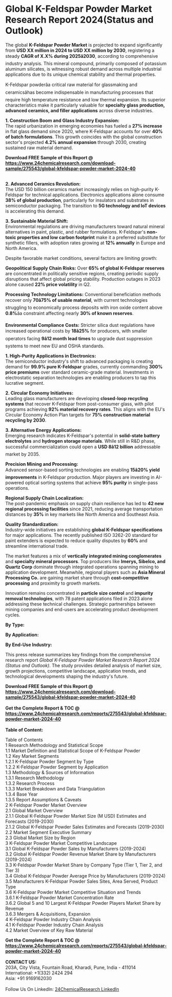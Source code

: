 <h1>Global K-Feldspar Powder Market Research Report 2024(Status and Outlook)</h1><p>The global <strong>K-Feldspar Powder Market</strong> is projected to expand significantly from <strong>USD XX million in 2024 to USD XX million by 2030</strong>, registering a steady <strong>CAGR of X.X% during 2025â2030</strong>, according to comprehensive industry analysis. This mineral compound, primarily composed of potassium aluminum silicates, is witnessing robust demand across multiple industrial applications due to its unique chemical stability and thermal properties.</p><p>K-Feldspar powderâa critical raw material for glassmaking and ceramicsâhas become indispensable in manufacturing processes that require high temperature resistance and low thermal expansion. Its superior characteristics make it particularly valuable for <strong>specialty glass production, advanced ceramics, and filler applications</strong> across diverse industries.</p><p><strong>1. Construction Boom and Glass Industry Expansion:</strong><br>
The rapid urbanization in emerging economies has fueled a <strong>27% increase</strong> in flat glass demand since 2020, where K-Feldspar accounts for over <strong>40% of batch formulations</strong>. This growth coincides with the global construction sector's projected <strong>4.2% annual expansion</strong> through 2030, creating sustained raw material demand.</p><div><b>Download FREE Sample of this Report @ 
            <a href="https://www.24chemicalresearch.com/download-sample/275543/global-kfeldspar-powder-market-2024-40">
            https://www.24chemicalresearch.com/download-sample/275543/global-kfeldspar-powder-market-2024-40</a></b></div><br><p><strong>2. Advanced Ceramics Revolution:</strong><br>
The USD 150 billion ceramics market increasingly relies on high-purity K-Feldspar for technical applications. Electronics applications alone consume <strong>38% of global production</strong>, particularly for insulators and substrates in semiconductor packaging. The transition to <strong>5G technology and IoT devices</strong> is accelerating this demand.</p><p><strong>3. Sustainable Material Shift:</strong><br>
Environmental regulations are driving manufacturers toward natural mineral alternatives in paint, plastic, and rubber formulations. K-Feldspar's <strong>non-toxic properties and low carbon footprint</strong> make it a preferred substitute for synthetic fillers, with adoption rates growing at <strong>12% annually</strong> in Europe and North America.</p><p>Despite favorable market conditions, several factors are limiting growth:</p><p><strong>Geopolitical Supply Chain Risks:</strong> Over <strong>65% of global K-Feldspar reserves</strong> are concentrated in politically sensitive regions, creating periodic supply disruptions that affect global pricing stability. Production outages in 2023 alone caused <strong>22% price volatility</strong> in Q2.</p><p><strong>Processing Technology Limitations:</strong> Conventional beneficiation methods recover only <strong>70â75% of usable material</strong>, with current technologies struggling to economically process deposits with iron oxide content above <strong>0.8%</strong>âa constraint affecting nearly <strong>30% of known reserves</strong>.</p><p><strong>Environmental Compliance Costs:</strong> Stricter silica dust regulations have increased operational costs by <strong>18â25%</strong> for producers, with smaller operators facing <strong>9â12 month lead times</strong> to upgrade dust suppression systems to meet new EU and OSHA standards.</p><p><strong>1. High-Purity Applications in Electronics:</strong><br>
The semiconductor industry's shift to advanced packaging is creating demand for <strong>99.9% pure K-Feldspar</strong> grades, currently commanding <strong>300% price premiums</strong> over standard ceramic-grade material. Investments in electrostatic separation technologies are enabling producers to tap this lucrative segment.</p><p><strong>2. Circular Economy Initiatives:</strong><br>
Leading glass manufacturers are developing <strong>closed-loop recycling systems</strong> that recover K-Feldspar from post-consumer glass, with pilot programs achieving <strong>92% material recovery rates</strong>. This aligns with the EU's Circular Economy Action Plan targets for <strong>75% construction material recycling by 2030</strong>.</p><p><strong>3. Alternative Energy Applications:</strong><br>
Emerging research indicates K-Feldspar's potential in <strong>solid-state battery electrolytes</strong> and <strong>hydrogen storage materials</strong>. While still in R&amp;D phase, successful commercialization could open a <strong>USD 8â12 billion</strong> addressable market by 2035.</p><p><strong>Precision Mining and Processing:</strong><br>
  Advanced sensor-based sorting technologies are enabling <strong>15â20% yield improvements</strong> in K-Feldspar production. Major players are investing in AI-powered optical sorting systems that achieve <strong>95% purity</strong> in single-pass operations.</p><p><strong>Regional Supply Chain Localization:</strong><br>
  The post-pandemic emphasis on supply chain resilience has led to <strong>42 new regional processing facilities</strong> since 2021, reducing average transportation distances by <strong>35%</strong> in key markets like North America and Southeast Asia.</p><p><strong>Quality Standardization:</strong><br>
  Industry-wide initiatives are establishing <strong>global K-Feldspar specifications</strong> for major applications. The recently published ISO 3262-20 standard for paint extenders is expected to reduce quality disputes by <strong>60%</strong> and streamline international trade.</p><p>The market features a mix of <strong>vertically integrated mining conglomerates</strong> and <strong>specialty mineral processors</strong>. Top producers like <strong>Imerys, Sibelco, and Quartz Corp</strong> dominate through integrated operations spanning mining to application development. Meanwhile, regional players such as <strong>Asia Mineral Processing Co.</strong> are gaining market share through <strong>cost-competitive processing</strong> and proximity to growth markets.</p><p>Innovation remains concentrated in <strong>particle size control</strong> and <strong>impurity removal technologies</strong>, with 78 patent applications filed in 2023 alone addressing these technical challenges. Strategic partnerships between mining companies and end-users are accelerating product development cycles.</p><p><strong>By Type:</strong></p><p><strong>By Application:</strong></p><p><strong>By End-Use Industry:</strong></p><p>This press release summarizes key findings from the comprehensive research report <em>Global K-Feldspar Powder Market Research Report 2024 (Status and Outlook)</em>. The study provides detailed analysis of market size, growth projections, competitive landscape, application trends, and technological developments shaping the industry's future.</p><div><b>Download FREE Sample of this Report @ 
            <a href="https://www.24chemicalresearch.com/download-sample/275543/global-kfeldspar-powder-market-2024-40">
            https://www.24chemicalresearch.com/download-sample/275543/global-kfeldspar-powder-market-2024-40</a></b></div><br><div><b>Get the Complete Report & TOC @ 
            <a href="https://www.24chemicalresearch.com/reports/275543/global-kfeldspar-powder-market-2024-40">
            https://www.24chemicalresearch.com/reports/275543/global-kfeldspar-powder-market-2024-40</a></b></div><br>
            <b>Table of Content:</b><p>Table of Contents<br />
1 Research Methodology and Statistical Scope<br />
1.1 Market Definition and Statistical Scope of K-Feldspar Powder<br />
1.2 Key Market Segments<br />
1.2.1 K-Feldspar Powder Segment by Type<br />
1.2.2 K-Feldspar Powder Segment by Application<br />
1.3 Methodology & Sources of Information<br />
1.3.1 Research Methodology<br />
1.3.2 Research Process<br />
1.3.3 Market Breakdown and Data Triangulation<br />
1.3.4 Base Year<br />
1.3.5 Report Assumptions & Caveats<br />
2 K-Feldspar Powder Market Overview<br />
2.1 Global Market Overview<br />
2.1.1 Global K-Feldspar Powder Market Size (M USD) Estimates and Forecasts (2019-2030)<br />
2.1.2 Global K-Feldspar Powder Sales Estimates and Forecasts (2019-2030)<br />
2.2 Market Segment Executive Summary<br />
2.3 Global Market Size by Region<br />
3 K-Feldspar Powder Market Competitive Landscape<br />
3.1 Global K-Feldspar Powder Sales by Manufacturers (2019-2024)<br />
3.2 Global K-Feldspar Powder Revenue Market Share by Manufacturers (2019-2024)<br />
3.3 K-Feldspar Powder Market Share by Company Type (Tier 1, Tier 2, and Tier 3)<br />
3.4 Global K-Feldspar Powder Average Price by Manufacturers (2019-2024)<br />
3.5 Manufacturers K-Feldspar Powder Sales Sites, Area Served, Product Type<br />
3.6 K-Feldspar Powder Market Competitive Situation and Trends<br />
3.6.1 K-Feldspar Powder Market Concentration Rate<br />
3.6.2 Global 5 and 10 Largest K-Feldspar Powder Players Market Share by Revenue<br />
3.6.3 Mergers & Acquisitions, Expansion<br />
4 K-Feldspar Powder Industry Chain Analysis<br />
4.1 K-Feldspar Powder Industry Chain Analysis<br />
4.2 Market Overview of Key Raw Material</p><div><b>Get the Complete Report & TOC @ 
            <a href="https://www.24chemicalresearch.com/reports/275543/global-kfeldspar-powder-market-2024-40">
            https://www.24chemicalresearch.com/reports/275543/global-kfeldspar-powder-market-2024-40</a></b></div><br><b>CONTACT US:</b><br>
            203A, City Vista, Fountain Road, Kharadi, Pune, India - 411014<br>
            International: +1(332) 2424 294<br>
            Asia: +91 9169162030 <br><br>
            Follow Us On LinkedIn: <a href="https://www.linkedin.com/company/24chemicalresearch/">24ChemicalResearch LinkedIn</a>